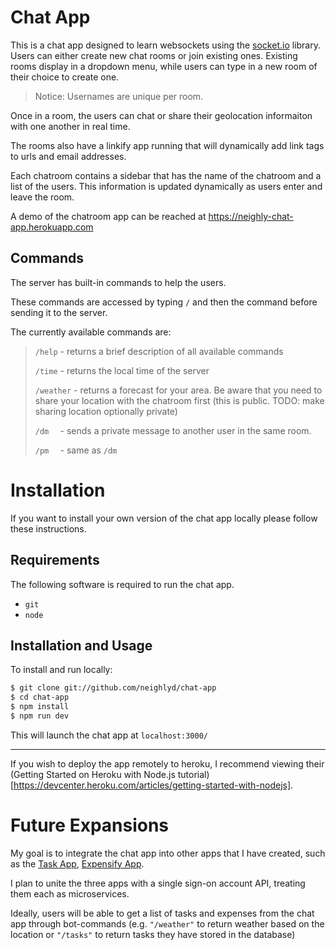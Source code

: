 # Chat App

This is a chat app designed to learn websockets using the [socket.io](https://socket.io) library. Users can either create new chat rooms or join existing ones. Existing rooms display in a dropdown menu, while users can type in a new room of their choice to create one.

> Notice: Usernames are unique per room.

Once in a room, the users can chat or share their geolocation informaiton with one another in real time.

The rooms also have a linkify app running that will dynamically add link tags to urls and email addresses.

Each chatroom contains a sidebar that has the name of the chatroom and a list of the users. This information is updated dynamically as users enter and leave the room.

A demo of the chatroom app can be reached at https://neighly-chat-app.herokuapp.com

## Commands

The server has built-in commands to help the users.

These commands are accessed by typing `/` and then the command before sending it to the server.

The currently available commands are:


><code>/help</code> - returns a brief description of all available commands
>
><code>/time</code> - returns the local time of the server
>
><code>/weather</code> - returns a forecast for your area. Be aware that you need to share your location with the chatroom first (this is public. TODO: make sharing location optionally private)
>
><code>/dm <user> <message></code> - sends a private message to another user in the same room.
>
><code>/pm <user> <message></code> - same as <code>/dm</code>


# Installation

If you want to install your own version of the chat app locally please follow these instructions. 

## Requirements
The following software is required to run the chat app.
* `git`
* `node`

## Installation and Usage
To install and run locally:

```bash
$ git clone git://github.com/neighlyd/chat-app
$ cd chat-app
$ npm install
$ npm run dev 
```
This will launch the chat app at `localhost:3000/`

---------
If you wish to deploy the app remotely to heroku, I recommend viewing their (Getting Started on Heroku with Node.js tutorial)[https://devcenter.heroku.com/articles/getting-started-with-nodejs].
    

# Future Expansions

My goal is to integrate the chat app into other apps that I have created, such as the [Task App](https://github.com/neighlyd/node-todo-api), [Expensify App](https://github.com/neighlyd/expensify-app).

I plan to unite the three apps with a single sign-on account API, treating them each as microservices.

Ideally, users will be able to get a list of tasks and expenses from the chat app through bot-commands (e.g. `"/weather"` to return weather based on the location or `"/tasks"` to return tasks they have stored in the database)
